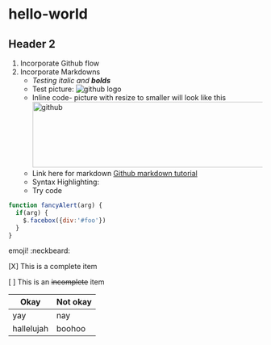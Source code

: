 # hello-world

## Header 2
1. Incorporate Github flow
2. Incorporate Markdowns
   -  _Testing italic and **bolds**_
   -  Test picture: ![github logo](http://dandelion.github.io/slides/dandelion-0.10.0/assets/images/logo_github_small.gif)
   -  Inline code- picture with resize to smaller will look like this 
      <img src=https://git-scm.com/images/about/branches@2x.png alt=github logo width=500 height=130>
   -  Link here for markdown [Github markdown tutorial](https://guides.github.com/features/mastering-markdown/)
   -  Syntax Highlighting:
     -  Try code
```javascript
function fancyAlert(arg) {
  if(arg) {
    $.facebox({div:'#foo'})
  }
}
```

emoji! :neckbeard:

[X] This is a complete item

[ ] This is an ~~incomplete~~ item 

Okay|Not okay
----|----
yay|nay
hallelujah|boohoo



